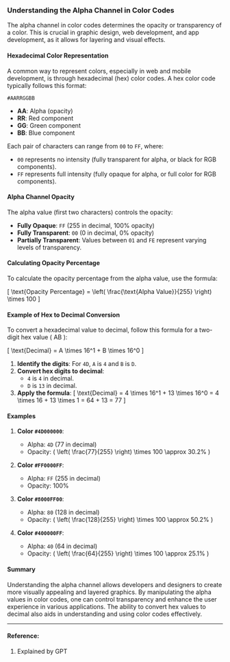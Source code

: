 ### Understanding the Alpha Channel in Color Codes

The alpha channel in color codes determines the opacity or transparency of a color. This is crucial in graphic design, web development, and app development, as it allows for layering and visual effects.

#### Hexadecimal Color Representation

A common way to represent colors, especially in web and mobile development, is through hexadecimal (hex) color codes. A hex color code typically follows this format:

```
#AARRGGBB
```

- **AA**: Alpha (opacity)
- **RR**: Red component
- **GG**: Green component
- **BB**: Blue component

Each pair of characters can range from `00` to `FF`, where:
- `00` represents no intensity (fully transparent for alpha, or black for RGB components).
- `FF` represents full intensity (fully opaque for alpha, or full color for RGB components).

#### Alpha Channel Opacity

The alpha value (first two characters) controls the opacity:

- **Fully Opaque**: `FF` (255 in decimal, 100% opacity)
- **Fully Transparent**: `00` (0 in decimal, 0% opacity)
- **Partially Transparent**: Values between `01` and `FE` represent varying levels of transparency.

#### Calculating Opacity Percentage

To calculate the opacity percentage from the alpha value, use the formula:

\[
\text{Opacity Percentage} = \left( \frac{\text{Alpha Value}}{255} \right) \times 100
\]

#### Example of Hex to Decimal Conversion

To convert a hexadecimal value to decimal, follow this formula for a two-digit hex value \( AB \):

\[
\text{Decimal} = A \times 16^1 + B \times 16^0
\]

1. **Identify the digits**: For `4D`, `A` is `4` and `B` is `D`.
2. **Convert hex digits to decimal**:
   - `4` is `4` in decimal.
   - `D` is `13` in decimal.
3. **Apply the formula**:
   \[
   \text{Decimal} = 4 \times 16^1 + 13 \times 16^0 = 4 \times 16 + 13 \times 1 = 64 + 13 = 77
   \]

#### Examples

1. **Color `#4D000000`**:
   - Alpha: `4D` (77 in decimal)
   - Opacity: \( \left( \frac{77}{255} \right) \times 100 \approx 30.2\% \)

2. **Color `#FF0000FF`**:
   - Alpha: `FF` (255 in decimal)
   - Opacity: 100%

3. **Color `#8000FF00`**:
   - Alpha: `80` (128 in decimal)
   - Opacity: \( \left( \frac{128}{255} \right) \times 100 \approx 50.2\% \)

4. **Color `#400000FF`**:
   - Alpha: `40` (64 in decimal)
   - Opacity: \( \left( \frac{64}{255} \right) \times 100 \approx 25.1\% \)

#### Summary

Understanding the alpha channel allows developers and designers to create more visually appealing and layered graphics. By manipulating the alpha values in color codes, one can control transparency and enhance the user experience in various applications. The ability to convert hex values to decimal also aids in understanding and using color codes effectively.

---
#### Reference:
1. Explained by GPT
